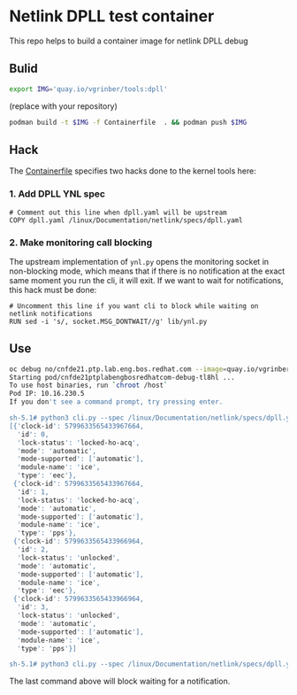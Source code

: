 # Netlink DPLL test container #

This repo helps to build a container image for netlink DPLL debug

## Bulid ##

```bash
export IMG='quay.io/vgrinber/tools:dpll'
```
(replace with your repository)

```bash
podman build -t $IMG -f Containerfile  . && podman push $IMG
```

## Hack ##
The [Containerfile](Containerfile) specifies two hacks done to the kernel tools here:

### 1. Add DPLL YNL spec

```
# Comment out this line when dpll.yaml will be upstream
COPY dpll.yaml /linux/Documentation/netlink/specs/dpll.yaml
```

### 2. Make monitoring call blocking

The upstream implementation of `ynl.py` opens the monitoring socket in non-blocking mode, which means that if there is no notification at the exact same moment you run the cli, it will exit.
If we want to wait for notifications, this hack must be done:

```
# Uncomment this line if you want cli to block while waiting on netlink notifications
RUN sed -i 's/, socket.MSG_DONTWAIT//g' lib/ynl.py 
```

## Use ##

```bash
oc debug no/cnfde21.ptp.lab.eng.bos.redhat.com --image=quay.io/vgrinber/tools@sha256:b0b36d8f6fc7a8bb2d6e6eb7831061da3711ddbce422e4856df143a5b948011d
Starting pod/cnfde21ptplabengbosredhatcom-debug-tl8hl ...
To use host binaries, run `chroot /host`
Pod IP: 10.16.230.5
If you don't see a command prompt, try pressing enter.

sh-5.1# python3 cli.py --spec /linux/Documentation/netlink/specs/dpll.yaml --dump device-get
[{'clock-id': 5799633565433967664,
  'id': 0,
  'lock-status': 'locked-ho-acq',
  'mode': 'automatic',
  'mode-supported': ['automatic'],
  'module-name': 'ice',
  'type': 'eec'},
 {'clock-id': 5799633565433967664,
  'id': 1,
  'lock-status': 'locked-ho-acq',
  'mode': 'automatic',
  'mode-supported': ['automatic'],
  'module-name': 'ice',
  'type': 'pps'},
 {'clock-id': 5799633565433966964,
  'id': 2,
  'lock-status': 'unlocked',
  'mode': 'automatic',
  'mode-supported': ['automatic'],
  'module-name': 'ice',
  'type': 'eec'},
 {'clock-id': 5799633565433966964,
  'id': 3,
  'lock-status': 'unlocked',
  'mode': 'automatic',
  'mode-supported': ['automatic'],
  'module-name': 'ice',
  'type': 'pps'}]

sh-5.1# python3 cli.py --spec /linux/Documentation/netlink/specs/dpll.yaml --subscribe monitor

```
The last command above will block waiting for a notification.